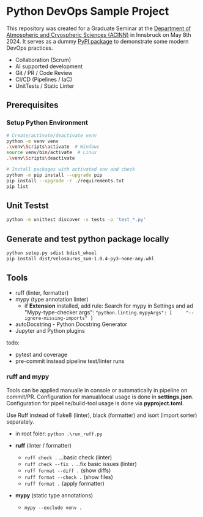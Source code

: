 # Python DevOps Sample Project

This repository was created for a Grad­u­ate Sem­i­nar at the [Department of Atmospheric and Cryospheric Sciences (ACINN)](https://www.uibk.ac.at/en/acinn/) in Innsbruck on May 8th 2024. It serves as a dummy [PyPI package](https://pypi.org/project/velosaurus-calc/) to demonstrate some modern DevOps practices.

- Collaboration (Scrum)
- AI supported development
- Git / PR / Code Review
- CI/CD (Pipelines / IaC)
- UnitTests / Static Linter

## Prerequisites

### Setup Python Environment

```bash
# Create/activate/deactivate venv
python -m venv venv
.\venv\Scripts\activate  # Windows
source venv/bin/activate  # Linux
.\venv\Scripts\deactivate

# Install packages with activated env and check
python -m pip install --upgrade pip
pip install --upgrade -r ./requirements.txt 
pip list
```

## Unit Testst

```bash
python -m unittest discover -s tests -p 'test_*.py'
```

## Generate and test python package locally

```bash
python setup.py sdist bdist_wheel
pip install dist/velosaurus_sum-1.0.4-py3-none-any.whl
```

## Tools

- ruff (linter, formatter)
- mypy (type annotation linter)
  - if **Extension** installed, add rule: Search for mypy in Settings and ad "Mypy-type-checker args": ``"python.linting.mypyArgs": [     "--ignore-missing-imports" ]``
- autoDocstring - Python Docstring Generator
- Jupyter and Python plugins

todo:

- pytest and coverage
- pre-commit instead pipeline test/linter runs

### ruff and mypy

Tools can be applied manualle in console or automatically in pipeline on commit/PR. Configuration for manual/local usage is done in **settings.json**. Configuration for pipeline/build-tool usage is done via **pyproject.toml**.

Use Ruff instead of flake8 (linter), black (formatter) and isort (import sorter) separately.

- in root foler: `python .\run_ruff.py`

- **ruff** (linter / formatter)
  - `ruff check .`   ...basic check (linter)
  - `ruff check --fix .` ...fix basic issues (linter)
  - `ruff format --diff .` (show diffs)
  - `ruff format --check .` (show files)
  - `ruff format .` (apply formatter)

- **mypy** (static type annotations)
  - `mypy --exclude venv .`
